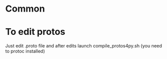 # Common

# To edit protos
Just edit .proto file and after edits launch compile_protos4py.sh (you need to protoc installed)